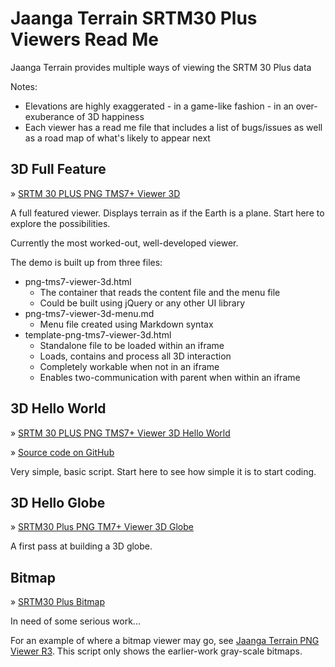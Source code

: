 Jaanga Terrain SRTM30 Plus  Viewers Read Me
===

<span style=display:none; >[View as web page]( http://jaanga.github.io/terrain-srtm30-plus-viewers/terrain-srtm30-plus-viewers.html "view the files as apps." ) <input value="<< You are here" size=15 style="font:bold 11pt monospace;border-width:0;" ></span>  

Jaanga Terrain provides multiple ways of viewing the SRTM 30 Plus data

Notes: 

* Elevations are highly exaggerated - in a game-like fashion - in an over-exuberance of 3D happiness
* Each viewer has a read me file that includes a list of bugs/issues as well as a road map of what's likely to appear next


## 3D Full Feature

&raquo; [SRTM 30 PLUS PNG TMS7+ Viewer 3D]( http://jaanga.github.io/terrain-srtm30-plus-viewers/png-tms7-viewer-3d-features/r1/png-tms7-viewer-3d.html )

A full featured viewer. Displays terrain as if the Earth is a plane. Start here to explore the possibilities.

Currently the most worked-out, well-developed viewer.

The demo is built up from three files:

* png-tms7-viewer-3d.html
	* The container that reads the content file and the menu file
	* Could be built using jQuery or any other UI library
* png-tms7-viewer-3d-menu.md
	* Menu file created using Markdown syntax
* template-png-tms7-viewer-3d.html
	* Standalone file to be loaded within an iframe
	* Loads, contains and process all 3D interaction
	* Completely workable when not in an iframe
	* Enables two-communication with parent when within an iframe
 

## 3D Hello World

&raquo; [SRTM 30 PLUS PNG TMS7+ Viewer 3D Hello World]( http://jaanga.github.io/terrain-srtm30-plus-viewers/png-tms7-viewer-3d-hello-world/r1/png-tms7-viewer-3d-hello-world.html )

&raquo; [Source code on GitHub]( https://github.com/jaanga/terrain-srtm30-plus-viewers/blob/gh-pages/png-tms7-viewer-3d-hello-world/r1/png-tms7-viewer-3d-hello-world.html )

Very simple, basic script. Start here to see how simple it is to start coding.


## 3D Hello Globe

&raquo; [SRTM30 Plus PNG TM7+ Viewer 3D Globe]( http://jaanga.github.io/terrain-srtm30-plus-viewers/png-tms7-viewer-3d-globe/r1/png-tms7-viewer-3d-globe.html )

A first pass at building a 3D globe.

## Bitmap

&raquo; [SRTM30 Plus Bitmap]( http://jaanga.github.io/terrain-srtm30-plus-viewers/png-tms7-viewer-bitmap/r7/index-left-side-hackette.html )

In need of some serious work...

For an example of where a bitmap viewer may go, see [Jaanga Terrain PNG Viewer R3]( http://jaanga.github.io/terrain-viewer/png-viewer/r3/png-viewer-r3.html ). 
This script only shows the earlier-work gray-scale bitmaps.













